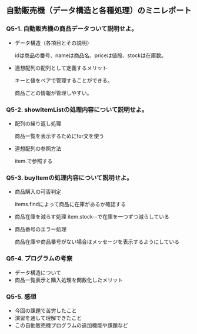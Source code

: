 ## 自動販売機（データ構造と各種処理）のミニレポート
### Q5-1. 自動販売機の商品データついて説明せよ。
* データ構造（各項目とその説明）

  idは商品の番号、nameは商品名、priceは値段、stockは在庫数。
* 連想配列の配列として定義するメリット

  キーと値をペアで管理することができる。

  商品ごとの情報が管理しやすい。
### Q5-2. showItemListの処理内容について説明せよ。
* 配列の繰り返し処理

  商品一覧を表示するためにfor文を使う
  
* 連想配列の参照方法

  item.で参照する
  
### Q5-3. buyItemの処理内容について説明せよ。
* 商品購入の可否判定

  items.findによって商品に在庫があるか確認する

* 商品在庫を減らす処理
item.stock--で在庫を一つずつ減らしている
  
* 商品番号のエラー処理

  商品在庫や商品番号がない場合はメッセージを表示するようにしている
  
### Q5-4. プログラムの考察
* データ構造について
* 商品一覧表示と購入処理を関数化したメリット
### Q5-5. 感想
* 今回の課題で苦労したこと
* 演習を通して理解できたこと
* この自動販売機プログラムの追加機能や課題など
